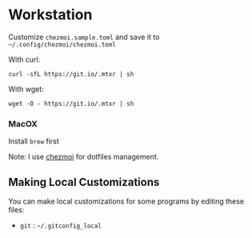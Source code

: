 # Workstation

Customize `chezmoi.sample.toml` and save it to `~/.config/chezmoi/chezmoi.toml`

With curl:

```shellscript
curl -sfL https://git.io/.mtxr | sh
```

With wget:

```shellscript
wget -O - https://git.io/.mtxr | sh
```

### MacOX

Install `brew` first

Note: I use [chezmoi](https://www.chezmoi.io/docs/) for dotfiles management.

## Making Local Customizations

You can make local customizations for some programs by editing these files:

- `git` : `~/.gitconfig_local`
